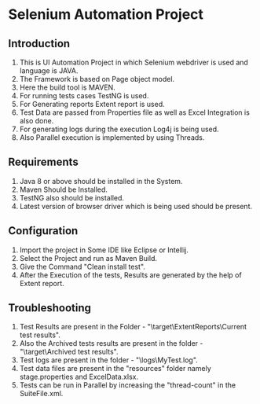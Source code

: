 # Selenium Automation Project
Introduction
--------------
1. This is UI Automation Project in which Selenium webdriver is used and language is JAVA.
2. The Framework is based on Page object model.
3. Here the build tool is MAVEN.
4. For running tests cases TestNG is used.
5. For Generating reports Extent report is used.
6. Test Data are passed from Properties file as well as Excel Integration is also done.
7. For generating logs during the execution Log4j is being used.
8. Also Parallel execution is implemented by using Threads.

Requirements
--------------
1. Java 8 or above should be installed in the System.
2. Maven  Should be Installed.
3. TestNG also should be installed.
4. Latest version of browser driver which is being used should be present.

Configuration
-----------------
1. Import the project in Some IDE like Eclipse or Intellij.
2. Select the Project and run as Maven Build.
3. Give the Command "Clean install test".
4. After the Execution of the tests, Results are generated by the help of Extent report.


Troubleshooting
----------------
1. Test Results are present in the Folder - "\target\ExtentReports\Current test results".
2. Also the Archived tests results are present in the folder - "\target\Archived test results".
3. Test logs are present in the folder - "\logs\MyTest.log".
4. Test data files are present in the "resources" folder namely stage.properties and ExcelData.xlsx.
5. Tests can be run in Parallel by increasing the "thread-count" in the SuiteFile.xml.

